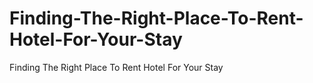 # Finding-The-Right-Place-To-Rent-Hotel-For-Your-Stay
Finding The Right Place To Rent Hotel For Your Stay
